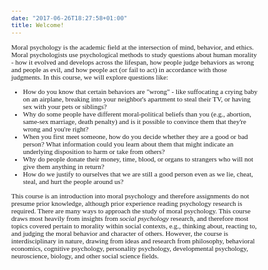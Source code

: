 ```yaml
---
date: "2017-06-26T18:27:58+01:00"
title: Welcome! 
---
```



<style>

@import url('https://fonts.googleapis.com/css2?family=Courier+Prime:wght@700&family=Crimson+Pro:wght@200&family=Patua+One&display=swap');


h1{
font-family:'Patua One', cursive;
}

body{
font-family: 'Crimson Pro', serif;
font-size: 11px;
}

.pattern span {
    margin-left: 0.125rem;
    font-size: 12px;
}

.library-desc {
    font-size: 11px;
}
.heatMap {
}
.heatMap th {
background: #D3D3D3;
word-wrap: break-word;
text-align: center;
}

</style>

<div class="heatMap">


</div>

<div class="heatMap">


Moral psychology is the academic field at the intersection of mind, behavior, and ethics. Moral psychologists use psychological methods to study questions about human morality - how it evolved and develops across the lifespan, how people judge behaviors as  wrong and people as evil, and how people act (or fail to act) in accordance with those judgments. In this course, we will explore questions like:

* How do you know that certain behaviors are "wrong" - like suffocating a crying baby on an airplane, breaking into your neighbor's apartment to steal their TV, or having sex with your pets or siblings? 
* Why do some people have different moral-political beliefs than you (e.g., abortion, same-sex marriage, death penalty) and is it possible to convince them that they're wrong and you're right?
*	When you first meet someone, how do you decide whether they are a good or bad person? What information could you learn about them that might indicate an underlying disposition to harm or take from others?
* Why do people donate their money, time, blood, or organs to strangers who will not give them anything in return?
*	How do we justify to ourselves that we are still a good person even as we lie, cheat, steal, and hurt the people around us? 

This course is an introduction into moral psychology and therefore assignments do not presume prior knowledge, although prior experience reading psychology research is required. There are many ways to approach the study of moral psychology. This course draws most heavily from insights from *social psychology* research, and therefore most topics covered pertain to morality within social contexts, e.g., thinking about, reacting to, and judging the moral behavior and character of others. However, the course is interdisciplinary in nature, drawing from ideas and research from philosophy, behavioral economics, cognitive psychology, personality psychology, developmental psychology, neuroscience, biology, and other social science fields.

